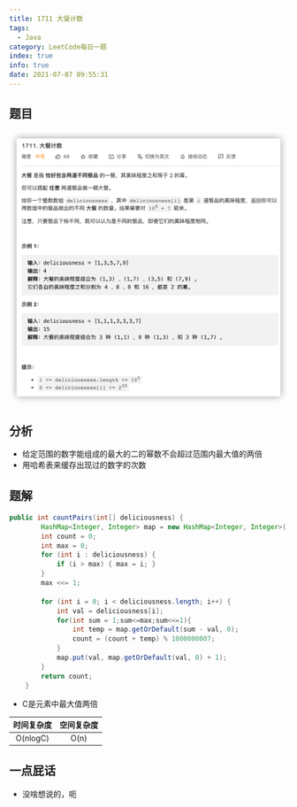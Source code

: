 ```yaml
---
title: 1711 大餐计数
tags:
  - Java
category: LeetCode每日一题
index: true
info: true
date: 2021-07-07 09:55:31
---
```


<!-- more -->

## 题目

![image-20210707095734232](https://raw.githubusercontent.com/C1EYE/figureBed/main/img/20210707100904.png)

## 分析

- 给定范围的数字能组成的最大的二的幂数不会超过范围内最大值的两倍
- 用哈希表来缓存出现过的数字的次数

## 题解

```java
public int countPairs(int[] deliciousness) {
		HashMap<Integer, Integer> map = new HashMap<Integer, Integer>();
		int count = 0;
		int max = 0;
		for (int i : deliciousness) {
			if (i > max) { max = i; }
		}
		max <<= 1;

		for (int i = 0; i < deliciousness.length; i++) {
			int val = deliciousness[i];
			for(int sum = 1;sum<=max;sum<<=1){
				int temp = map.getOrDefault(sum - val, 0);
				count = (count + temp) % 1000000007;
			}
			map.put(val, map.getOrDefault(val, 0) + 1);
		}
		return count;
	}
```

- C是元素中最大值两倍

| 时间复杂度 | 空间复杂度 |
| :--------: | :--------: |
|    O(nlogC)    |    O(n)    |



## 一点屁话

- 没啥想说的，呃
